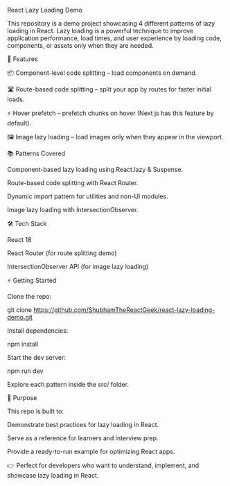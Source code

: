 React Lazy Loading Demo

This repository is a demo project showcasing 4 different patterns of lazy loading in React.
Lazy loading is a powerful technique to improve application performance, load times, and user experience by loading code, components, or assets only when they are needed.

🚀 Features

📦 Component-level code splitting – load components on demand.

🛣️ Route-based code splitting – split your app by routes for faster initial loads.

⚡ Hover prefetch – prefetch chunks on hover (Next js has this feature by default).

🖼️ Image lazy loading – load images only when they appear in the viewport.

📚 Patterns Covered

Component-based lazy loading using React.lazy & Suspense.

Route-based code splitting with React Router.

Dynamic import pattern for utilities and non-UI modules.

Image lazy loading with IntersectionObserver.

🛠️ Tech Stack

React 18

React Router (for route splitting demo)

IntersectionObserver API (for image lazy loading)

⚡ Getting Started

Clone the repo:

git clone https://github.com/ShubhamTheReactGeek/react-lazy-loading-demo.git


Install dependencies:

npm install


Start the dev server:

npm run dev


Explore each pattern inside the src/ folder.

🎯 Purpose

This repo is built to:

Demonstrate best practices for lazy loading in React.

Serve as a reference for learners and interview prep.

Provide a ready-to-run example for optimizing React apps.

👉 Perfect for developers who want to understand, implement, and showcase lazy loading in React.
